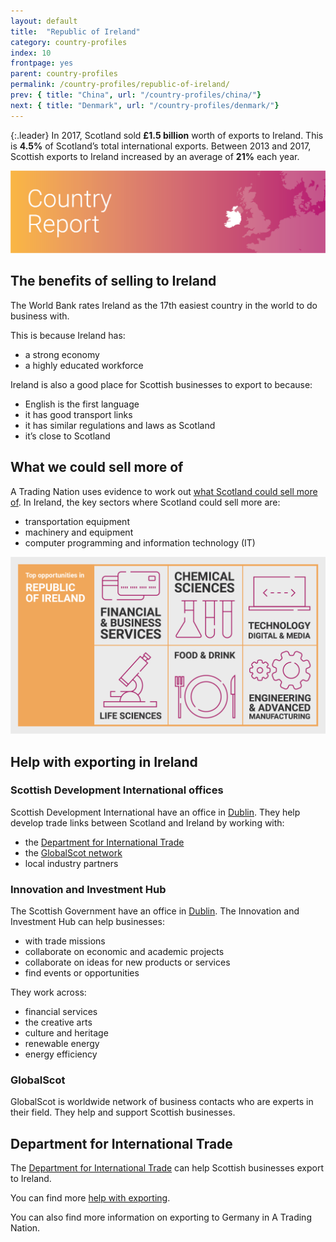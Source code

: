 ```yaml
---
layout: default
title:  "Republic of Ireland"
category: country-profiles
index: 10
frontpage: yes
parent: country-profiles
permalink: /country-profiles/republic-of-ireland/
prev: { title: "China", url: "/country-profiles/china/"}
next: { title: "Denmark", url: "/country-profiles/denmark/"}
---
```


{:.leader}
In 2017, Scotland sold **£1.5 billion** worth of exports to Ireland. This is **4.5%** of Scotland’s total international exports. Between 2013 and 2017, Scottish exports to Ireland increased by an average of **21%** each year.

![An image of Republic of Ireland outlined on a map](/assets/images/country_maps/10-Irish-Republic.png)

## The benefits of selling to Ireland
The World Bank rates Ireland as the 17th easiest country in the world to do business with.

This is because Ireland has:

* a strong economy
* a highly educated workforce


Ireland is also a good place for Scottish businesses to export to because:

* English is the first language
* it has good transport links
* it has similar regulations and laws as Scotland
* it’s close to Scotland


## What we could sell more of
A Trading Nation uses evidence to work out [what Scotland could sell more of](https://tradingnation.mygov.scot/what-people-are-buying/).
In Ireland, the key sectors where Scotland could sell more are:

* transportation equipment
* machinery and equipment
* computer programming and information technology (IT)

![An infographic of top opportunities in Republic of Ireland](/assets/images/country_infographics/10-Republic-of-Ireland-top-opportunities.png)

## Help with exporting in Ireland

### Scottish Development International offices

Scottish Development International have an office in [Dublin](https://www.sdi.co.uk/about-sdi/global-offices/europe-middle-east-and-africa/ireland-dublin). They help develop trade links between Scotland and Ireland by working with:

* the [Department for International Trade](https://www.gov.uk/government/organisations/department-for-international-trade)
* the [GlobalScot network](https://www.globalscot.com/)
* local industry partners


### Innovation and Investment Hub

The Scottish Government have an office in [Dublin](https://www.gov.scot/policies/europe/innovation-and-investment-hubs/#Dublin). The Innovation and Investment Hub can help businesses:

* with trade missions
* collaborate on economic and academic projects
* collaborate on ideas for new products or services
* find events or opportunities

They work across:

* financial services
* the creative arts
* culture and heritage
* renewable energy
* energy efficiency


### GlobalScot

GlobalScot is worldwide network of business contacts who are experts in their field. They help and support Scottish businesses.


## Department for International Trade
The [Department for International Trade](https://www.gov.uk/government/publications/exporting-to-ireland/exporting-to-ireland) can help Scottish businesses export to Ireland.


You can find more [help with exporting](https://tradingnation.mygov.scot/help-for-businesses/).

You can also find more information on exporting to Germany in A Trading Nation.
